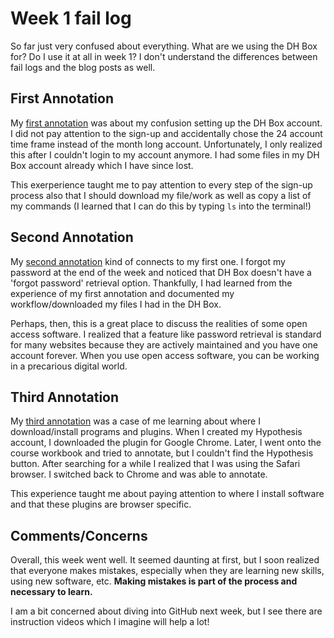 # Week 1 fail log
So far just very confused about everything. What are we using the DH Box for? Do I use it at all in week 1? I don't understand the differences between fail logs and the blog posts as well.  

## First Annotation
My [first annotation](https://hyp.is/kVL5clh7EemcYK_k_itFTg/workbook.craftingdigitalhistory.ca/introduction/crafting-digital-history/) was about my confusion setting up the DH Box account. I did not pay attention to the sign-up and accidentally chose the 24 account time frame instead of the month long account. Unfortunately, I only realized this after I couldn't login to my account anymore. I had some files in my DH Box account already which I have since lost.

This exerperience taught me to pay attention to every step of the sign-up process also that I should download my file/work as well as copy a list of my commands (I learned that I can do this by typing ``ls`` into the terminal!)

## Second Annotation
My [second annotation](https://hyp.is/1cuQqlh7Eem3qVOpwa1E0Q/workbook.craftingdigitalhistory.ca/introduction/crafting-digital-history/) kind of connects to my first one. I forgot my password at the end of the week and noticed that DH Box doesn't have a 'forgot password' retrieval option. Thankfully, I had learned from the experience of my first annotation and documented my workflow/downloaded my files I had in the DH Box. 

Perhaps, then, this is a great place to discuss the realities of some open access software. I realized that a feature like password retrieval is standard for many websites because they are actively maintained and you have one account forever. When you use open access software, you can be working in a precarious digital world.

## Third Annotation
My [third annotation](https://hyp.is/P-j0AFh8EemYXn9Z1Pmgww/workbook.craftingdigitalhistory.ca/introduction/crafting-digital-history/) was a case of me learning about where I download/install programs and plugins. When I created my Hypothesis account, I downloaded the plugin for Google Chrome. Later, I went onto the course workbook and tried to annotate, but I couldn't find the Hypothesis button. After searching for a while I realized that I was using the Safari browser. I switched back to Chrome and was able to annotate.

This experience taught me about paying attention to where I install software and that these plugins are browser specific. 

## Comments/Concerns

Overall, this week went well. It seemed daunting at first, but I soon realized that everyone makes mistakes, especially when they are learning new skills, using new software, etc. **Making mistakes is part of the process and necessary to learn.**

I am a bit concerned about diving into GitHub next week, but I see there are instruction videos which I imagine will help a lot!
